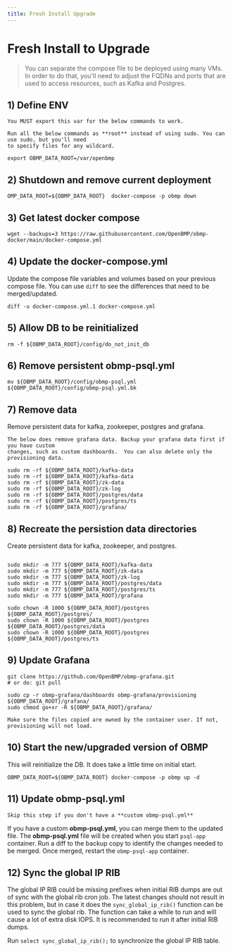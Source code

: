 ```yaml
---
title: Fresh Install Upgrade
---
```


# Fresh Install to Upgrade

> You can separate the compose file to be deployed using many VMs.  In order to do that, you'll need to
adjust the FQDNs and ports that are used to access resources, such as Kafka and Postgres.

## 1) Define ENV

```warning
You MUST export this var for the below commands to work.
```

```tip
Run all the below commands as **root** instead of using sudo. You can use sudo, but you'll need
to specify files for any wildcard. 
```

```
export OBMP_DATA_ROOT=/var/openbmp
```

## 2) Shutdown and remove current deployment 

```
OMP_DATA_ROOT=${OBMP_DATA_ROOT}  docker-compose -p obmp down
```

## 3) Get latest docker compose

```
wget --backups=3 https://raw.githubusercontent.com/OpenBMP/obmp-docker/main/docker-compose.yml
```

## 4) Update the docker-compose.yml
Update the compose file variables and volumes based on your previous compose file.
You can use ```diff``` to see the differences that need to be merged/updated.

```
diff -u docker-compose.yml.1 docker-compose.yml
```

## 5) Allow DB to be reinitialized

```
rm -f ${OBMP_DATA_ROOT}/config/do_not_init_db
```

## 6) Remove persistent **obmp-psql.yml**

```
mv ${OBMP_DATA_ROOT}/config/obmp-psql.yml ${OBMP_DATA_ROOT}/config/obmp-psql.yml.bk
``` 

## 7) Remove data

Remove persistent data for kafka, zookeeper, postgres and grafana.

```warning
The below does remove grafana data. Backup your grafana data first if you have custom
changes, such as custom dashboards.  You can also delete only the provisioning data.
```

```
sudo rm -rf ${OBMP_DATA_ROOT}/kafka-data
sudo rm -rf ${OBMP_DATA_ROOT}/kafka-data
sudo rm -rf ${OBMP_DATA_ROOT}/zk-data
sudo rm -rf ${OBMP_DATA_ROOT}/zk-log
sudo rm -rf ${OBMP_DATA_ROOT}/postgres/data
sudo rm -rf ${OBMP_DATA_ROOT}/postgres/ts
sudo rm -rf ${OBMP_DATA_ROOT}/grafana/

```

## 8) Recreate the persistion data directories

Create persistent data for kafka, zookeeper, and postgres.

```

sudo mkdir -m 777 ${OBMP_DATA_ROOT}/kafka-data
sudo mkdir -m 777 ${OBMP_DATA_ROOT}/zk-data
sudo mkdir -m 777 ${OBMP_DATA_ROOT}/zk-log
sudo mkdir -m 777 ${OBMP_DATA_ROOT}/postgres/data
sudo mkdir -m 777 ${OBMP_DATA_ROOT}/postgres/ts
sudo mkdir -m 777 ${OBMP_DATA_ROOT}/grafana

sudo chown -R 1000 ${OBMP_DATA_ROOT}/postgres ${OBMP_DATA_ROOT}/postgres/
sudo chown -R 1000 ${OBMP_DATA_ROOT}/postgres ${OBMP_DATA_ROOT}/postgres/data
sudo chown -R 1000 ${OBMP_DATA_ROOT}/postgres ${OBMP_DATA_ROOT}/postgres/ts

```


## 9) Update Grafana
```
git clone https://github.com/OpenBMP/obmp-grafana.git
# or do: git pull

sudo cp -r obmp-grafana/dashboards obmp-grafana/provisioning ${OBMP_DATA_ROOT}/grafana/
sudo chmod go+xr -R ${OBMP_DATA_ROOT}/grafana/
```

```danger
Make sure the files copied are owned by the container user. If not, provisioning will not load.
```
   
   
## 10) Start the new/upgraded version of OBMP 
This will reinitialize the DB.  It does take a little time
on initial start.

```
OBMP_DATA_ROOT=${OBMP_DATA_ROOT} docker-compose -p obmp up -d
```  

## 11) Update **obmp-psql.yml**
```note
Skip this step if you don't have a **custom obmp-psql.yml**
```

If you have a custom **obmp-psql.yml**, you can merge them to the updated file. The
**obmp-psql.yml** file will be created when you start ```psql-app``` container.  Run a diff
to the backup copy to identify the changes needed to be merged.  Once merged, restart the ```obmp-psql-app``` container.

## 12) Sync the global IP RIB

The global IP RIB could be missing prefixes when initial RIB dumps are out of sync with the global rib cron job.
The latest changes should not result in this problem, but in case it does the
```sync_global_ip_rib()``` function can be used to sync the global rib.  The function can take a while to run and
will cause a lot of extra disk IOPS. It is recommended to run it after initial RIB dumps.

Run ```select sync_global_ip_rib();``` to synchronize the global IP RIB table. 